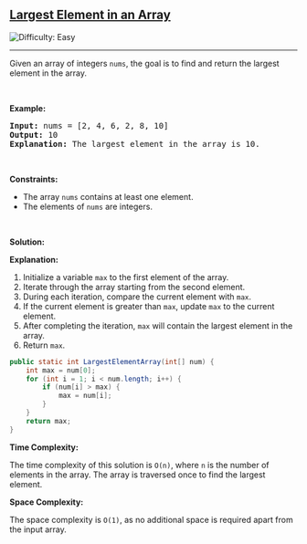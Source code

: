 <h2><a href="https://leetcode.com/problems/largest-element-in-an-array">Largest Element in an Array</a></h2> <img src='https://img.shields.io/badge/Difficulty-Easy-brightgreen' alt='Difficulty: Easy' /><hr><p>Given an array of integers <code>nums</code>, the goal is to find and return the largest element in the array.</p>

<p>&nbsp;</p>
<p><strong class="example">Example:</strong></p>

<pre>
<strong>Input:</strong> nums = [2, 4, 6, 2, 8, 10]
<strong>Output:</strong> 10
<strong>Explanation:</strong> The largest element in the array is 10.
</pre>

<p>&nbsp;</p>
<p><strong>Constraints:</strong></p>

<ul>
	<li>The array <code>nums</code> contains at least one element.</li>
	<li>The elements of <code>nums</code> are integers.</li>
</ul>

<p>&nbsp;</p>
<p><strong class="Solution">Solution:</strong></p>

<p><strong class="Explanation">Explanation:</strong></p>

1. Initialize a variable <code>max</code> to the first element of the array.
2. Iterate through the array starting from the second element.
3. During each iteration, compare the current element with <code>max</code>.
4. If the current element is greater than <code>max</code>, update <code>max</code> to the current element.
5. After completing the iteration, <code>max</code> will contain the largest element in the array.
6. Return <code>max</code>.

```java
public static int LargestElementArray(int[] num) {
    int max = num[0];
    for (int i = 1; i < num.length; i++) {
        if (num[i] > max) {
            max = num[i];
        }
    }
    return max;
}
```

<p><strong>Time Complexity:</strong></p>
<p>The time complexity of this solution is <code>O(n)</code>, where <code>n</code> is the number of elements in the array. The array is traversed once to find the largest element.</p>

<p><strong>Space Complexity:</strong></p>
<p>The space complexity is <code>O(1)</code>, as no additional space is required apart from the input array.</p>